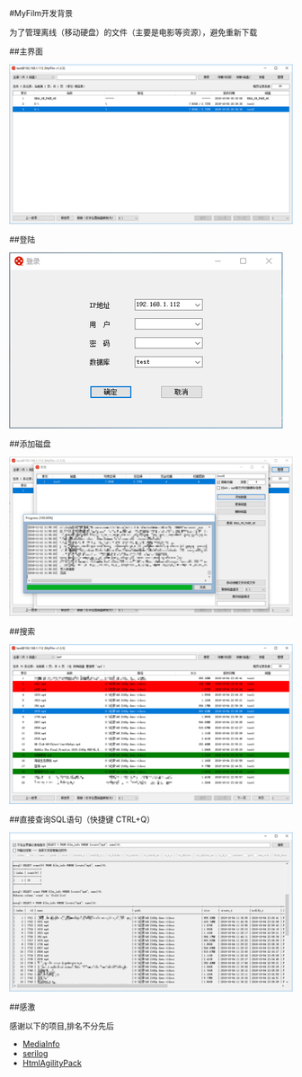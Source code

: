 #MyFilm开发背景

为了管理离线（移动硬盘）的文件（主要是电影等资源），避免重新下载

##主界面

![image](https://github.com/LetCodeGo/MyFilm/blob/master/images/main.png)

##登陆

![image](https://github.com/LetCodeGo/MyFilm/blob/master/images/login.png)

##添加磁盘

![image](https://github.com/LetCodeGo/MyFilm/blob/master/images/add.png)

##搜索

![image](https://github.com/LetCodeGo/MyFilm/blob/master/images/search_mp4.png)

##直接查询SQL语句（快捷键 CTRL+Q）

![image](https://github.com/LetCodeGo/MyFilm/blob/master/images/sql.png)

##感激

感谢以下的项目,排名不分先后

* [MediaInfo](https://mediaarea.net/en/MediaInfo)
* [serilog](https://github.com/serilog/serilog)
* [HtmlAgilityPack](https://github.com/zzzprojects/html-agility-pack)
